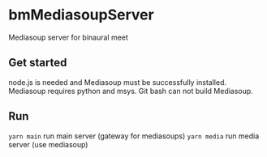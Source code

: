 # bmMediasoupServer
Mediasoup server for binaural meet

## Get started
node.js is needed and Mediasoup must be successfully installed.
Mediasoup requires python and msys. Git bash can not build Mediasoup.

## Run
`yarn main`  run main server  (gateway for mediasoups)
`yarn media` run media server (use mediasoup)

